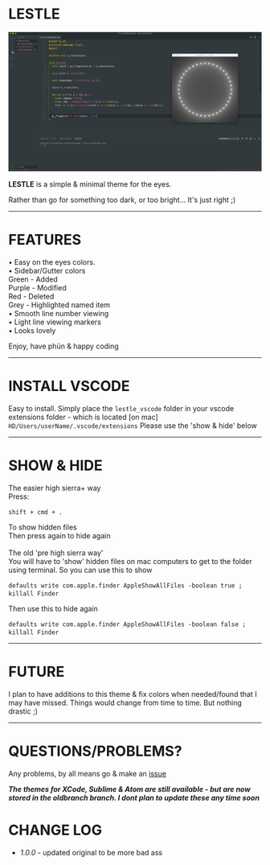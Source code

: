 # LESTLE

![screenshot](image/screenshot.png)

**LESTLE** is a simple & minimal theme for the eyes.

Rather than go for something too dark, or too bright... It's just right ;)

---

# FEATURES

• Easy on the eyes colors.<br>
• Sidebar/Gutter colors<br>
  Green - Added<br>
Purple - Modified<br>
Red - Deleted<br>
Grey - Highlighted named item<br>
• Smooth line number viewing<br>
• Light line viewing markers<br>
• Looks lovely<br>

Enjoy, have phün & happy coding

---

# INSTALL VSCODE
Easy to install. Simply place the `lestle_vscode` folder in your vscode extensions folder - which is located [on mac]
`HD/Users/userName/.vscode/extensions`
Please use the 'show & hide' below

---

# SHOW & HIDE
The easier high sierra+ way<br>
Press:
```
shift + cmd + .
```
To show hidden files<br>
Then press again to hide again<br>
<br>
The old 'pre high sierra way'<br>
You will have to 'show' hidden files on mac computers to get to the folder using terminal. So you can use this to show
```
defaults write com.apple.finder AppleShowAllFiles -boolean true ; killall Finder
```
Then use this to hide again
```
defaults write com.apple.finder AppleShowAllFiles -boolean false ; killall Finder
```

---

# FUTURE

I plan to have additions to this theme & fix colors when needed/found that I may have missed. Things would change from time to time. But nothing drastic ;)

---

# QUESTIONS/PROBLEMS?

Any problems, by all means go & make an [issue](https://github.com/lewislepton/lestlevscode/issues)

***The themes for XCode, Sublime & Atom are still available - but are now stored in the oldbranch branch. I dont plan to update these any time soon***

# CHANGE LOG
- *1.0.0* - updated original to be more bad ass